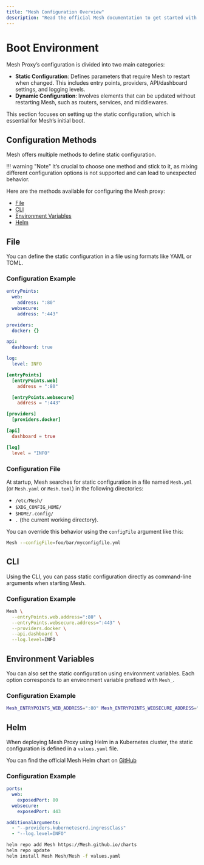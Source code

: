 ```yaml
---
title: "Mesh Configuration Overview"
description: "Read the official Mesh documentation to get started with configuring the Mesh Proxy."
---
```


# Boot Environment

Mesh Proxy’s configuration is divided into two main categories:

- **Static Configuration**: Defines parameters that require Mesh to restart when changed. This includes entry points, providers, API/dashboard settings, and logging levels.
- **Dynamic Configuration**: Involves elements that can be updated without restarting Mesh, such as routers, services, and middlewares.

This section focuses on setting up the static configuration, which is essential for Mesh’s initial boot.

## Configuration Methods

Mesh offers multiple methods to define static configuration. 

!!! warning "Note"
    It’s crucial to choose one method and stick to it, as mixing different configuration options is not supported and can lead to unexpected behavior.

Here are the methods available for configuring the Mesh proxy:

- [File](#file) 
- [CLI](#cli)
- [Environment Variables](#environment-variables)
- [Helm](#helm)

## File

You can define the static configuration in a file using formats like YAML or TOML.

### Configuration Example

```yaml tab="Mesh.yml (YAML)"
entryPoints:
  web:
    address: ":80"
  websecure:
    address: ":443"

providers:
  docker: {}

api:
  dashboard: true

log:
  level: INFO
```

```toml tab="Mesh.toml (TOML)"
[entryPoints]
  [entryPoints.web]
    address = ":80"

  [entryPoints.websecure]
    address = ":443"

[providers]
  [providers.docker]

[api]
  dashboard = true

[log]
  level = "INFO"
```

### Configuration File

At startup, Mesh searches for static configuration in a file named `Mesh.yml` (or `Mesh.yaml` or `Mesh.toml`) in the following directories:

- `/etc/Mesh/`
- `$XDG_CONFIG_HOME/`
- `$HOME/.config/`
- `.` (the current working directory).

You can override this behavior using the `configFile` argument like this:

```bash
Mesh --configFile=foo/bar/myconfigfile.yml
```

## CLI

Using the CLI, you can pass static configuration directly as command-line arguments when starting Mesh. 

### Configuration Example

```sh tab="CLI"
Mesh \
  --entryPoints.web.address=":80" \
  --entryPoints.websecure.address=":443" \
  --providers.docker \
  --api.dashboard \
  --log.level=INFO
```

## Environment Variables

You can also set the static configuration using environment variables. Each option corresponds to an environment variable prefixed with `Mesh_`.

### Configuration Example

```sh tab="ENV"
Mesh_ENTRYPOINTS_WEB_ADDRESS=":80" Mesh_ENTRYPOINTS_WEBSECURE_ADDRESS=":443" Mesh_PROVIDERS_DOCKER=true Mesh_API_DASHBOARD=true Mesh_LOG_LEVEL="INFO" Mesh
```

## Helm

When deploying Mesh Proxy using Helm in a Kubernetes cluster, the static configuration is defined in a `values.yaml` file. 

You can find the official Mesh Helm chart on [GitHub](https://github.com/Mesh/mesh-helm-chart/blob/master/Mesh/VALUES.md)

### Configuration Example

```yaml tab="values.yaml"
ports:
  web:
    exposedPort: 80
  websecure:
    exposedPort: 443

additionalArguments:
  - "--providers.kubernetescrd.ingressClass"
  - "--log.level=INFO"
```

```sh tab="Helm Commands"
helm repo add Mesh https://Mesh.github.io/charts
helm repo update
helm install Mesh Mesh/Mesh -f values.yaml
```
